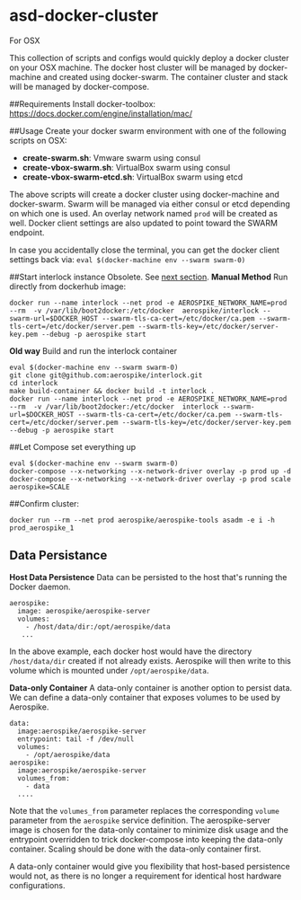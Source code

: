 # asd-docker-cluster
For OSX

This collection of scripts and configs would quickly deploy a docker cluster on your OSX machine.
The docker host cluster will be managed by docker-machine and created using docker-swarm.
The container cluster and stack will be managed by docker-compose.

##Requirements
Install docker-toolbox:
https://docs.docker.com/engine/installation/mac/


##Usage
Create your docker swarm environment with one of the following scripts on OSX:
* **create-swarm.sh**: Vmware swarm using consul
* **create-vbox-swarm.sh**:	VirtualBox swarm using consul
* **create-vbox-swarm-etcd.sh**: VirtualBox swarm using etcd

The above scripts will create a docker cluster using docker-machine and docker-swarm. Swarm will be managed via either consul or etcd depending on which one is used.
An overlay network named `prod` will be created as well. Docker client settings are also updated to point toward the SWARM endpoint.

In case you accidentally close the terminal, you can get the docker client settings back via:
`eval $(docker-machine env --swarm swarm-0)`

##Start interlock instance
Obsolete. See [next section](#let-compose-set-everything-up).
**Manual Method**
Run directly from dockerhub image:
    
    docker run --name interlock --net prod -e AEROSPIKE_NETWORK_NAME=prod --rm  -v /var/lib/boot2docker:/etc/docker  aerospike/interlock --swarm-url=$DOCKER_HOST --swarm-tls-ca-cert=/etc/docker/ca.pem --swarm-tls-cert=/etc/docker/server.pem --swarm-tls-key=/etc/docker/server-key.pem --debug -p aerospike start

**Old way**
Build and run the interlock container

    eval $(docker-machine env --swarm swarm-0)
    git clone git@github.com:aerospike/interlock.git
    cd interlock
    make build-container && docker build -t interlock .
    docker run --name interlock --net prod -e AEROSPIKE_NETWORK_NAME=prod --rm  -v /var/lib/boot2docker:/etc/docker  interlock --swarm-url=$DOCKER_HOST --swarm-tls-ca-cert=/etc/docker/ca.pem --swarm-tls-cert=/etc/docker/server.pem --swarm-tls-key=/etc/docker/server-key.pem --debug -p aerospike start

##Let Compose set everything up

    eval $(docker-machine env --swarm swarm-0)
    docker-compose --x-networking --x-network-driver overlay -p prod up -d
    docker-compose --x-networking --x-network-driver overlay -p prod scale aerospike=SCALE


##Confirm cluster:

`docker run --rm --net prod aerospike/aerospike-tools asadm -e i -h prod_aerospike_1`


## Data Persistance

**Host Data Persistence**
Data can be persisted to the host that's running the Docker daemon. 

    aerospike:
      image: aerospike/aerospike-server
      volumes:
        - /host/data/dir:/opt/aerospike/data
       ...

In the above example, each docker host would have the directory `/host/data/dir` created if not already exists. Aerospike will then write to this volume which is mounted under `/opt/aerospike/data`.

**Data-only Container**
A data-only container is another option to persist data.
We can define a data-only container that exposes volumes to be used by Aerospike.
   
    data:
      image:aerospike/aerospike-server
      entrypoint: tail -f /dev/null
      volumes:
        - /opt/aerospike/data
    aerospike:
      image:aerospike/aerospike-server
      volumes_from:
        - data
      ....

Note that the `volumes_from` parameter replaces the corresponding `volume` parameter from the `aerospike` service definition. The aerospike-server image is chosen for the data-only container to minimize disk usage and the entrypoint overridden to trick docker-compose into keeping the data-only container. Scaling should be done with the data-only container first.

A data-only container would give you flexibility that host-based persistence would not, as there is no longer a requirement for identical host hardware configurations.
